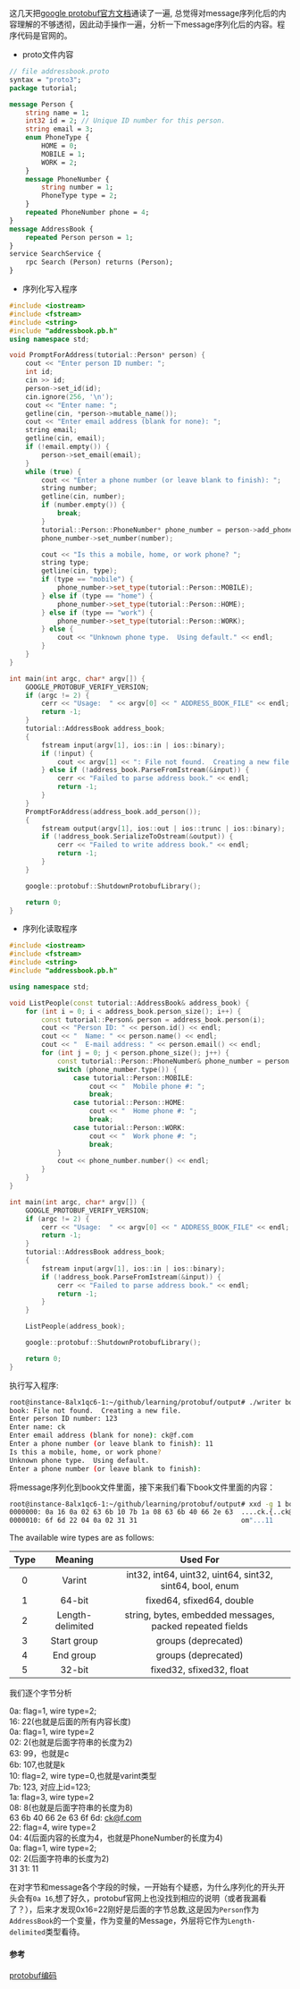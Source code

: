 <!--
author: checkking
date: 2017-04-07
title: protobuf序列化编码实例分析
tags: protobuf
category: protobuf
status: publish
summary: Google Protobuf二进制代码解析
-->
这几天把[google protobuf官方文档](https://developers.google.com/protocol-buffers)通读了一遍, 总觉得对message序列化后的内容理解的不够透彻，因此动手操作一遍，分析一下message序列化后的内容。程序代码是官网的。

- proto文件内容

```proto
// file addressbook.proto
syntax = "proto3";
package tutorial; 

message Person { 
    string name = 1; 
    int32 id = 2; // Unique ID number for this person. 
    string email = 3; 
    enum PhoneType { 
        HOME = 0; 
        MOBILE = 1; 
        WORK = 2; 
    } 
    message PhoneNumber { 
        string number = 1; 
        PhoneType type = 2;
    } 
    repeated PhoneNumber phone = 4; 
} 
message AddressBook { 
    repeated Person person = 1; 
}
service SearchService { 
    rpc Search (Person) returns (Person); 
} 
```
- 序列化写入程序

```cpp
#include <iostream>
#include <fstream>
#include <string>
#include "addressbook.pb.h"
using namespace std;

void PromptForAddress(tutorial::Person* person) {
    cout << "Enter person ID number: ";
    int id;
    cin >> id;
    person->set_id(id);
    cin.ignore(256, '\n');
    cout << "Enter name: ";
    getline(cin, *person->mutable_name());
    cout << "Enter email address (blank for none): ";
    string email;
    getline(cin, email);
    if (!email.empty()) {
        person->set_email(email);
    }
    while (true) {
        cout << "Enter a phone number (or leave blank to finish): ";
        string number;
        getline(cin, number);
        if (number.empty()) {
            break;
        }
        tutorial::Person::PhoneNumber* phone_number = person->add_phone();
        phone_number->set_number(number);

        cout << "Is this a mobile, home, or work phone? ";
        string type;
        getline(cin, type);
        if (type == "mobile") {
            phone_number->set_type(tutorial::Person::MOBILE);
        } else if (type == "home") {
            phone_number->set_type(tutorial::Person::HOME);
        } else if (type == "work") {
            phone_number->set_type(tutorial::Person::WORK);
        } else {
            cout << "Unknown phone type.  Using default." << endl;
        }
    }
}

int main(int argc, char* argv[]) {
    GOOGLE_PROTOBUF_VERIFY_VERSION;
    if (argc != 2) {
        cerr << "Usage:  " << argv[0] << " ADDRESS_BOOK_FILE" << endl;
        return -1;
    }
    tutorial::AddressBook address_book;
    {
        fstream input(argv[1], ios::in | ios::binary);
        if (!input) {
            cout << argv[1] << ": File not found.  Creating a new file." << endl;
        } else if (!address_book.ParseFromIstream(&input)) {
            cerr << "Failed to parse address book." << endl;
            return -1;
        }
    }
    PromptForAddress(address_book.add_person());
    {
        fstream output(argv[1], ios::out | ios::trunc | ios::binary);
        if (!address_book.SerializeToOstream(&output)) {
            cerr << "Failed to write address book." << endl;
            return -1;
        }
    }

    google::protobuf::ShutdownProtobufLibrary();

    return 0;
}
```
- 序列化读取程序

```cpp
#include <iostream>
#include <fstream>
#include <string>
#include "addressbook.pb.h"

using namespace std;

void ListPeople(const tutorial::AddressBook& address_book) {
    for (int i = 0; i < address_book.person_size(); i++) {
        const tutorial::Person& person = address_book.person(i);
        cout << "Person ID: " << person.id() << endl;
        cout << "  Name: " << person.name() << endl;
        cout << "  E-mail address: " << person.email() << endl;
        for (int j = 0; j < person.phone_size(); j++) {
            const tutorial::Person::PhoneNumber& phone_number = person.phone(j);
            switch (phone_number.type()) {
                case tutorial::Person::MOBILE:
                    cout << "  Mobile phone #: ";
                    break;
                case tutorial::Person::HOME:
                    cout << "  Home phone #: ";
                    break;
                case tutorial::Person::WORK:
                    cout << "  Work phone #: ";
                    break;
            }
            cout << phone_number.number() << endl;
        }
    }
}

int main(int argc, char* argv[]) {
    GOOGLE_PROTOBUF_VERIFY_VERSION;
    if (argc != 2) {
        cerr << "Usage:  " << argv[0] << " ADDRESS_BOOK_FILE" << endl;
        return -1;
    }
    tutorial::AddressBook address_book;
    {
        fstream input(argv[1], ios::in | ios::binary);
        if (!address_book.ParseFromIstream(&input)) {
            cerr << "Failed to parse address book." << endl;
            return -1;
        }
    }

    ListPeople(address_book);

    google::protobuf::ShutdownProtobufLibrary();

    return 0;
}
```
执行写入程序:

```bash
root@instance-8alx1qc6-1:~/github/learning/protobuf/output# ./writer book
book: File not found.  Creating a new file.
Enter person ID number: 123
Enter name: ck
Enter email address (blank for none): ck@f.com
Enter a phone number (or leave blank to finish): 11
Is this a mobile, home, or work phone? 
Unknown phone type.  Using default.
Enter a phone number (or leave blank to finish): 
```
将message序列化到book文件里面，接下来我们看下book文件里面的内容：
```bash
root@instance-8alx1qc6-1:~/github/learning/protobuf/output# xxd -g 1 book
0000000: 0a 16 0a 02 63 6b 10 7b 1a 08 63 6b 40 66 2e 63  ....ck.{..ck@f.c
0000010: 6f 6d 22 04 0a 02 31 31                          om"...11
```
The available wire types are as follows: 

|Type|Meaning|	Used For|
|:---:|:---:|:----:|
|0	|Varint	|int32, int64, uint32, uint64, sint32, sint64, bool, enum|
|1	|64-bit	|fixed64, sfixed64, double|
|2	|Length-delimited	|string, bytes, embedded messages, packed repeated fields|
|3	|Start group|	groups (deprecated)|
|4	|End group	|groups (deprecated)|
|5	|32-bit	|fixed32, sfixed32, float|
我们逐个字节分析

0a: flag=1, wire type=2; <br/>
16: 22(也就是后面的所有内容长度)<br/>
0a: flag=1, wire type=2<br/>
02: 2(也就是后面字符串的长度为2)<br/>
63: 99，也就是c<br/>
6b: 107,也就是k<br/>
10: flag=2, wire type=0,也就是varint类型<br/>
7b: 123, 对应上id=123;<br/>
1a: flag=3, wire type=2 <br/>
08: 8(也就是后面字符串的长度为8)<br/>
63 6b 40 66 2e 63 6f 6d: ck@f.com<br/>
22: flag=4, wire type=2 <br/>
04: 4(后面内容的长度为4，也就是PhoneNumber的长度为4) <br/>
0a: flag=1, wire type=2; <br/>
02: 2(后面字符串的长度为2)<br/>
31 31: 11

在对字节和message各个字段的时候，一开始有个疑惑，为什么序列化的开头开头会有`0a 16`,想了好久，protobuf官网上也没找到相应的说明（或者我漏看了？），后来才发现0x16=22刚好是后面的字节总数,这是因为`Person`作为`AddressBook`的一个变量，作为变量的Message，外层将它作为`Length-delimited`类型看待。

#### 参考
[protobuf编码](https://developers.google.com/protocol-buffers/docs/encoding)
